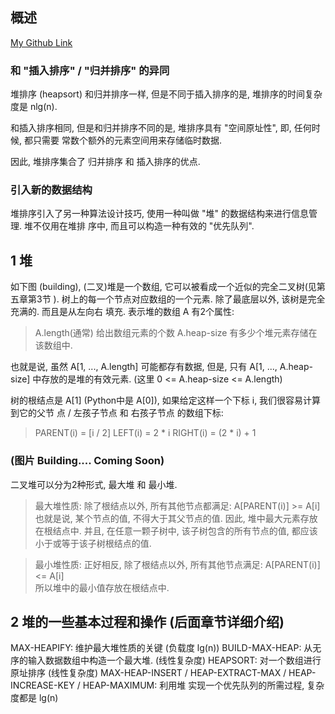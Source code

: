 ## 概述
[My Github Link](https://github.com/kehuo/algorithm_py3)

### 和 "插入排序" / "归并排序" 的异同
堆排序 (heapsort) 和归并排序一样, 但是不同于插入排序的是, 堆排序的时间复杂度是 nlg(n).

和插入排序相同, 但是和归并排序不同的是, 堆排序具有 "空间原址性", 即, 任何时候, 都只需要
常数个额外的元素空间用来存储临时数据.

因此, 堆排序集合了 归并排序 和 插入排序的优点.


### 引入新的数据结构
堆排序引入了另一种算法设计技巧, 使用一种叫做 "堆" 的数据结构来进行信息管理. 堆不仅用在堆排
序中, 而且可以构造一种有效的 "优先队列".


## 1 堆
如下图 (building), (二叉)堆是一个数组, 它可以被看成一个近似的完全二叉树(见第五章第3节
). 树上的每一个节点对应数组的一个元素. 除了最底层以外, 该树是完全充满的. 而且是从左向右
填充. 表示堆的数组 A 有2个属性:
> A.length(通常) 给出数组元素的个数
> A.heap-size 有多少个堆元素存储在该数组中.

也就是说, 虽然 A[1, ..., A.length] 可能都存有数据, 但是, 只有 A[1, ..., A.heap-size]
中存放的是堆的有效元素. (这里 0 <= A.heap-size <= A.length)

树的根结点是 A[1] (Python中是 A[0]), 如果给定这样一个下标 i, 我们很容易计算到它的父节
点 / 左孩子节点 和 右孩子节点 的数组下标:
> PARENT(i) = [i / 2]
> LEFT(i) = 2 * i
> RIGHT(i) = (2 * i) + 1

### (图片 Building.... Coming Soon)

二叉堆可以分为2种形式, 最大堆 和 最小堆.
> 最大堆性质: 除了根结点以外, 所有其他节点都满足:
> A[PARENT(i)] >= A[i] <br/>
> 也就是说, 某个节点的值, 不得大于其父节点的值. 因此, 堆中最大元素存放在根结点中. 并且,
> 在任意一颗子树中, 该子树包含的所有节点的值, 都应该小于或等于该子树根结点的值.

> 最小堆性质: 正好相反, 除了根结点以外, 所有其他节点满足:
> A[PARENT(i)] <= A[i] <br/>
> 所以堆中的最小值存放在根结点中. 

## 2 堆的一些基本过程和操作 (后面章节详细介绍)
MAX-HEAPIFY: 维护最大堆性质的关键 (负载度 lg(n))
BUILD-MAX-HEAP: 从无序的输入数据数组中构造一个最大堆. (线性复杂度)
HEAPSORT: 对一个数组进行原址排序 (线性复杂度)
MAX-HEAP-INSERT / HEAP-EXTRACT-MAX / HEAP-INCREASE-KEY / HEAP-MAXIMUM: 利用堆
实现一个优先队列的所需过程, 复杂度都是 lg(n)

